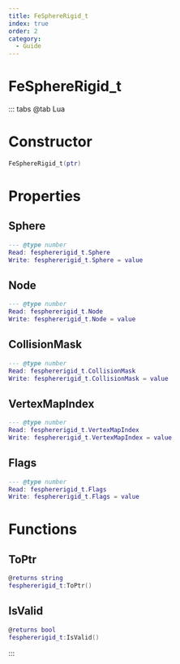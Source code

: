 ```yaml
---
title: FeSphereRigid_t
index: true
order: 2
category:
  - Guide
---
```


# FeSphereRigid_t

::: tabs
@tab Lua
# Constructor
```lua
FeSphereRigid_t(ptr)
```
# Properties
## Sphere 
```lua
--- @type number
Read: fesphererigid_t.Sphere
Write: fesphererigid_t.Sphere = value
```
## Node 
```lua
--- @type number
Read: fesphererigid_t.Node
Write: fesphererigid_t.Node = value
```
## CollisionMask 
```lua
--- @type number
Read: fesphererigid_t.CollisionMask
Write: fesphererigid_t.CollisionMask = value
```
## VertexMapIndex 
```lua
--- @type number
Read: fesphererigid_t.VertexMapIndex
Write: fesphererigid_t.VertexMapIndex = value
```
## Flags 
```lua
--- @type number
Read: fesphererigid_t.Flags
Write: fesphererigid_t.Flags = value
```
# Functions
## ToPtr
```lua
@returns string
fesphererigid_t:ToPtr()
```
## IsValid
```lua
@returns bool
fesphererigid_t:IsValid()
```

:::